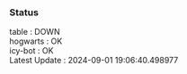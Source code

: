### Status


table : DOWN  
hogwarts : OK  
icy-bot : OK  
Latest Update : 2024-09-01 19:06:40.498977

